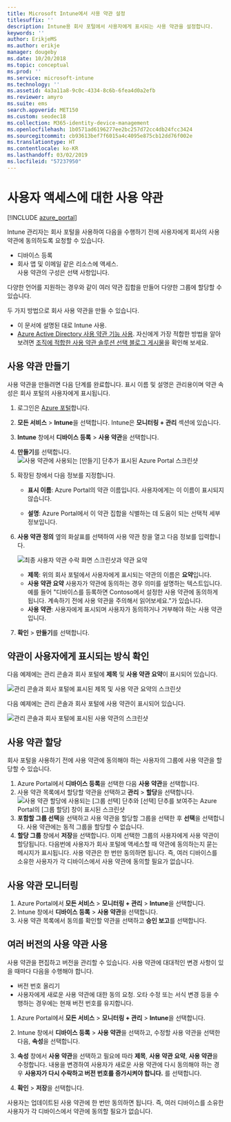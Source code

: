 ```yaml
---
title: Microsoft Intune에서 사용 약관 설정
titlesuffix: ''
description: Intune용 회사 포털에서 사용자에게 표시되는 사용 약관을 설정합니다.
keywords: ''
author: ErikjeMS
ms.author: erikje
manager: dougeby
ms.date: 10/20/2018
ms.topic: conceptual
ms.prod: ''
ms.service: microsoft-intune
ms.technology: ''
ms.assetid: 4a3a11a8-9c0c-4334-8c6b-6fea4d0a2efb
ms.reviewer: amyro
ms.suite: ems
search.appverid: MET150
ms.custom: seodec18
ms.collection: M365-identity-device-management
ms.openlocfilehash: 1b0571ad6196277ee2bc257d72cc4db24fcc3424
ms.sourcegitcommit: cb93613bef7f6015a4c4095e875cb12dd76f002e
ms.translationtype: HT
ms.contentlocale: ko-KR
ms.lasthandoff: 03/02/2019
ms.locfileid: "57237950"
---
```

# <a name="terms-and-conditions-for-user-access"></a>사용자 액세스에 대한 사용 약관

[!INCLUDE [azure_portal](./includes/azure_portal.md)]

Intune 관리자는 회사 포털을 사용하여 다음을 수행하기 전에 사용자에게 회사의 사용 약관에 동의하도록 요청할 수 있습니다.
- 디바이스 등록
- 회사 앱 및 이메일 같은 리소스에 액세스.    
사용 약관의 구성은 선택 사항입니다.

다양한 언어를 지원하는 경우와 같이 여러 약관 집합을 만들어 다양한 그룹에 할당할 수 있습니다.

두 가지 방법으로 회사 사용 약관을 만들 수 있습니다.
- 이 문서에 설명된 대로 Intune 사용.
- [Azure Active Directory 사용 약관 기능 사용](https://docs.microsoft.com/azure/active-directory/governance/active-directory-tou). 자신에게 가장 적합한 방법을 알아보려면 [조직에 적합한 사용 약관 솔루션 선택 블로그 게시물](https://go.microsoft.com/fwlink/?linkid=2010506&clcid=0x409)을 확인해 보세요. 

## <a name="create-terms-and-conditions"></a>사용 약관 만들기
사용 약관을 만들려면 다음 단계를 완료합니다. 표시 이름 및 설명은 관리용이며 약관 속성은 회사 포털의 사용자에게 표시됩니다.

1. 로그인은 [Azure 포털](https://portal.azure.com)합니다.
2. **모든 서비스** > **Intune**을 선택합니다. Intune은 **모니터링 + 관리** 섹션에 있습니다.
3. **Intune** 창에서 **디바이스 등록** > **사용 약관**을 선택합니다.
2. **만들기**를 선택합니다.
![사용 약관에 사용되는 [만들기] 단추가 표시된 Azure Portal 스크린샷](media/terms-create-terms.png)
3. 확장된 창에서 다음 정보를 지정합니다.

   - **표시 이름**: Azure Portal의 약관 이름입니다. 사용자에게는 이 이름이 표시되지 않습니다.

   - **설명**: Azure Portal에서 이 약관 집합을 식별하는 데 도움이 되는 선택적 세부 정보입니다.

4. **사용 약관 정의** 옆의 화살표를 선택하여 사용 약관 창을 열고 다음 정보를 입력합니다.

   ![최종 사용자 약관 수락 화면 스크린샷과 약관 요약](./media/terms-summary-create.png)

   - **제목**: 위의 회사 포털에서 사용자에게 표시되는 약관의 이름은 **요약**입니다.
   - **사용 약관 요약** 사용자가 약관에 동의하는 경우 의미를 설명하는 텍스트입니다. 예를 들어 "디바이스를 등록하면 Contoso에서 설정한 사용 약관에 동의하게 됩니다. 계속하기 전에 사용 약관을 주의해서 읽어보세요."가 있습니다.
   - **사용 약관**: 사용자에게 표시되며 사용자가 동의하거나 거부해야 하는 사용 약관입니다.

5. **확인** > **만들기**를 선택합니다.

## <a name="see-how-terms-are-displayed-to-your-users"></a>약관이 사용자에게 표시되는 방식 확인
다음 예제에는 관리 콘솔과 회사 포털에 **제목** 및 **사용 약관 요약**이 표시되어 있습니다.

![관리 콘솔과 회사 포털에 표시된 제목 및 사용 약관 요약의 스크린샷](./media/terms-summary-terms.png)

다음 예제에는 관리 콘솔과 회사 포털에 사용 약관이 표시되어 있습니다.

![관리 콘솔과 회사 포털에 표시된 사용 약관의 스크린샷](./media/terms-properties-terms.png)

## <a name="assign-terms-and-conditions"></a>사용 약관 할당

회사 포털을 사용하기 전에 사용 약관에 동의해야 하는 사용자의 그룹에 사용 약관을 할당할 수 있습니다.

1. Azure Portal에서 **디바이스 등록**을 선택한 다음 **사용 약관**을 선택합니다.
2. 사용 약관 목록에서 할당할 약관을 선택하고 **관리** > **할당**을 선택합니다.
![사용 약관 할당에 사용되는 [그룹 선택] 단추와 [선택] 단추를 보여주는 Azure Portal의 [그룹 할당] 창이 표시된 스크린샷](media/terms-assign-groups.png)
3. **포함할 그룹 선택**을 선택하고 사용 약관을 할당할 그룹을 선택한 후 **선택**을 선택합니다. 사용 약관에는 동적 그룹을 할당할 수 없습니다.
4. **할당 그룹** 창에서 **저장**을 선택합니다.  이제 선택한 그룹의 사용자에게 사용 약관이 할당됩니다. 다음번에 사용자가 회사 포털에 액세스할 때 약관에 동의하는지 묻는 메시지가 표시됩니다. 사용 약관은 한 번만 동의하면 됩니다. 즉, 여러 디바이스를 소유한 사용자가 각 디바이스에서 사용 약관에 동의할 필요가 없습니다.


## <a name="monitor-terms-and-conditions"></a>사용 약관 모니터링

1. Azure Portal에서 **모든 서비스** > **모니터링 + 관리** > **Intune**을 선택합니다. 
1. Intune 창에서 **디바이스 등록** > **사용 약관**을 선택합니다.
2. 사용 약관 목록에서 동의를 확인할 약관을 선택하고 **승인 보고**를 선택합니다.

## <a name="work-with-multiple-versions-of-terms-and-conditions"></a>여러 버전의 사용 약관 사용
사용 약관을 편집하고 버전을 관리할 수 있습니다. 사용 약관에 대대적인 변경 사항이 있을 때마다 다음을 수행해야 합니다.
- 버전 번호 올리기
- 사용자에게 새로운 사용 약관에 대한 동의 요청. 오타 수정 또는 서식 변경 등을 수행하는 경우에는 현재 버전 번호를 유지합니다.

1. Azure Portal에서 **모든 서비스** > **모니터링 + 관리** > **Intune**을 선택합니다.

2. Intune 창에서 **디바이스 등록** > **사용 약관**을 선택하고, 수정할 사용 약관을 선택한 다음, **속성**을 선택합니다.

4. **속성** 창에서 **사용 약관**을 선택하고 필요에 따라 **제목**, **사용 약관 요약**, **사용 약관**을 수정합니다. 내용을 변경하여 사용자가 새로운 사용 약관에 다시 동의해야 하는 경우 **사용자가 다시 수락하고 버전 번호를 증가시켜야 합니다.** 를 선택합니다.

4.  **확인** > **저장**을 선택합니다.

사용자는 업데이트된 사용 약관에 한 번만 동의하면 됩니다. 즉, 여러 디바이스를 소유한 사용자가 각 디바이스에서 약관에 동의할 필요가 없습니다.
